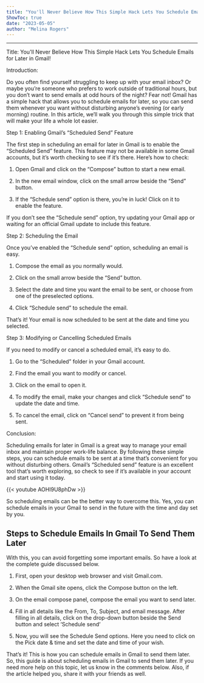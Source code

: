 ```yaml
---
title: "You'll Never Believe How This Simple Hack Lets You Schedule Emails for Later in Gmail!"
ShowToc: true 
date: "2023-05-05"
author: "Melina Rogers"
---
```

*****
Title: You'll Never Believe How This Simple Hack Lets You Schedule Emails for Later in Gmail!

Introduction:

Do you often find yourself struggling to keep up with your email inbox? Or maybe you’re someone who prefers to work outside of traditional hours, but you don’t want to send emails at odd hours of the night? Fear not! Gmail has a simple hack that allows you to schedule emails for later, so you can send them whenever you want without disturbing anyone’s evening (or early morning) routine. In this article, we’ll walk you through this simple trick that will make your life a whole lot easier.

Step 1: Enabling Gmail’s “Scheduled Send” Feature

The first step in scheduling an email for later in Gmail is to enable the “Scheduled Send” feature. This feature may not be available in some Gmail accounts, but it’s worth checking to see if it’s there. Here’s how to check:

1. Open Gmail and click on the “Compose” button to start a new email.

2. In the new email window, click on the small arrow beside the “Send” button.

3. If the “Schedule send” option is there, you’re in luck! Click on it to enable the feature.

If you don’t see the “Schedule send” option, try updating your Gmail app or waiting for an official Gmail update to include this feature.

Step 2: Scheduling the Email

Once you’ve enabled the “Schedule send” option, scheduling an email is easy.

1. Compose the email as you normally would.

2. Click on the small arrow beside the “Send” button.

3. Select the date and time you want the email to be sent, or choose from one of the preselected options.

4. Click “Schedule send” to schedule the email.

That’s it! Your email is now scheduled to be sent at the date and time you selected.

Step 3: Modifying or Cancelling Scheduled Emails

If you need to modify or cancel a scheduled email, it’s easy to do.

1. Go to the “Scheduled” folder in your Gmail account.

2. Find the email you want to modify or cancel.

3. Click on the email to open it.

4. To modify the email, make your changes and click “Schedule send” to update the date and time.

5. To cancel the email, click on “Cancel send” to prevent it from being sent.

Conclusion:

Scheduling emails for later in Gmail is a great way to manage your email inbox and maintain proper work-life balance. By following these simple steps, you can schedule emails to be sent at a time that’s convenient for you without disturbing others. Gmail’s “Scheduled send” feature is an excellent tool that’s worth exploring, so check to see if it’s available in your account and start using it today.

{{< youtube AOHI9U8phDw >}} 



So scheduling emails can be the better way to overcome this. Yes, you can schedule emails in your Gmail to send in the future with the time and day set by you.

 
## Steps to Schedule Emails In Gmail To Send Them Later


With this, you can avoid forgetting some important emails. So have a look at the complete guide discussed below.
1. First, open your desktop web browser and visit Gmail.com.
2. When the Gmail site opens, click the Compose button on the left.

3. On the email compose panel, compose the email you want to send later.

4. Fill in all details like the From, To, Subject, and email message. After filling in all details, click on the drop-down button beside the Send button and select ‘Schedule send‘

5. Now, you will see the Schedule Send options. Here you need to click on the Pick date & time and set the date and time of your wish.

That’s it! This is how you can schedule emails in Gmail to send them later.
So, this guide is about scheduling emails in Gmail to send them later. If you need more help on this topic, let us know in the comments below. Also, if the article helped you, share it with your friends as well.





